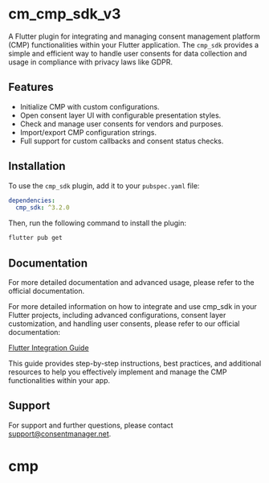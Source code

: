 # cm_cmp_sdk_v3

A Flutter plugin for integrating and managing consent management platform (CMP) functionalities within your Flutter application. The `cmp_sdk` provides a simple and efficient way to handle user consents for data collection and usage in compliance with privacy laws like GDPR.

## Features

- Initialize CMP with custom configurations.
- Open consent layer UI with configurable presentation styles.
- Check and manage user consents for vendors and purposes.
- Import/export CMP configuration strings.
- Full support for custom callbacks and consent status checks.

## Installation

To use the `cmp_sdk` plugin, add it to your `pubspec.yaml` file:

```yaml
dependencies:
  cmp_sdk: ^3.2.0
```

Then, run the following command to install the plugin:

```bash
flutter pub get
```

## Documentation

For more detailed documentation and advanced usage, please refer to the official documentation.

For more detailed information on how to integrate and use cmp_sdk in your Flutter projects, including advanced configurations, consent layer customization, and handling user consents, please refer to our official documentation:

[Flutter Integration Guide](https://help.consentmanager.net/books/cmp/chapter/integration-into-your-app---v3)

This guide provides step-by-step instructions, best practices, and additional resources to help you effectively implement and manage the CMP functionalities within your app.

## Support

For support and further questions, please contact support@consentmanager.net.
# cmp
